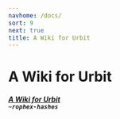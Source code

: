 ```yaml
---
navhome: /docs/
sort: 9
next: true
title: A Wiki for Urbit
---
```


# A Wiki for Urbit

<div>

<h5><a href="https://github.com/asssaf/urbit-wiki">A Wiki for Urbit</a>
<br />
<code>~rophex-hashes</code></h5>

</div>
